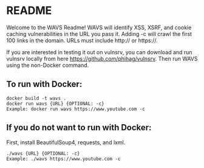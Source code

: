 # README

Welcome to the WAVS Readme! WAVS will identify XSS, XSRF, and cookie caching vulnerabilities in the
URL you pass it. Adding -c will crawl the first 100 links in the domain. URLs must include
http:// or https://.

If you are interested in testing it out on vulnsrv, you can download and run vulnsrv locally from here https://github.com/phihag/vulnsrv. Then run WAVS using the non-Docker command.

## To run with Docker:
```
docker build -t wavs .
docker run wavs {URL} {OPTIONAL: -c}
Example: docker run wavs https://www.youtube.com -c
```

## If you do not want to run with Docker:
First, install BeautifulSoup4, requests, and lxml.
```
./wavs {URL} {OPTIONAL: -c}
Example: ./wavs https://www.youtube.com -c
```
